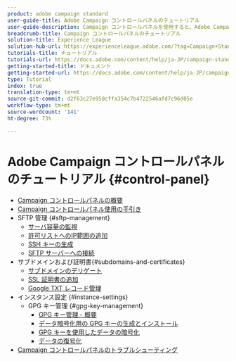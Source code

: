```yaml
---
product: adobe campaign standard
user-guide-title: Adobe Campaign コントロールパネルのチュートリアル
user-guide-description: Campaign コントロールパネルを使用すると、Adobe Campaign管理者は、主要なアセットを監視し、インスタンス別や許可リストIPアドレス別のSFTPストレージの管理などの管理タスクを実行できます。
breadcrumb-title: Campaign コントロールパネルのチュートリアル
solution-title: Experience League
solution-hub-url: https://experienceleague.adobe.com/?tag=Campaign+Standard#recommended/solutions/campaign
tutorials-title: チュートリアル
tutorials-url: https://docs.adobe.com/content/help/ja-JP/campaign-standard-learn/tutorials/overview.translate.html
getting-started-title: ドキュメント
getting-started-url: https://docs.adobe.com/content/help/ja-JP/campaign-standard/using/campaign-standard-home.html
type: Tutorial
index: true
translation-type: tm+mt
source-git-commit: d2f63c27e950cffa354c7b4722546afd7c96d05e
workflow-type: tm+mt
source-wordcount: '141'
ht-degree: 73%

---
```



# Adobe Campaign コントロールパネルのチュートリアル {#control-panel}

+ [Campaign コントロールパネルの概要](/help/control-panel-tutorials/control-panel-overview.md)
+ [Campaign コントロールパネル使用の手引き](/help/control-panel-tutorials/getting-started-with-the-control-panel.md)
+ SFTP 管理 {#sftp-management}
   + [サーバ容量の監視](/help/control-panel-tutorials/sftp-management/monitoring-server-capacity.md)
   + [許可リストへのIP範囲の追加](/help/control-panel-tutorials/sftp-management/adding-ip-range-to-allow-list.md)
   + [SSH キーの生成](/help/control-panel-tutorials/sftp-management/generate-ssh-key.md)
   + [SFTP サーバーへの接続](/help/control-panel-tutorials/sftp-management/connect-to-sftp-server.md)
+ サブドメインおよび証明書{#subdomains-and-certificates}
   + [サブドメインのデリゲート](/help/control-panel-tutorials/subdomains-and-certificates/subdomain-delegation.md)
   + [SSL 証明書の追加](/help/control-panel-tutorials/subdomains-and-certificates/adding-ssl-certificates.md)
   + [Google TXT レコード管理](/help/control-panel-tutorials/subdomains-and-certificates/google-txt-record-management.md)
+ インスタンス設定 {#instance-settings}
   + GPG キー管理 {#gpg-key-management}
      + [GPG キー管理 - 概要](/help/control-panel-tutorials/instance-settings/gpg-key-management/gpg-key-management-overview.md)
      + [データ暗号化用の GPG キーの生成とインストール](/help/control-panel-tutorials/instance-settings/gpg-key-management/generating-and-installing-gpg-keys-for-data-encryption.md)
      + [GPG キーを使用したデータの暗号化](/help/control-panel-tutorials/instance-settings/gpg-key-management/using-a-gpg-key-to-encrypt-data.md)
      + [データの復号化](/help/control-panel-tutorials/instance-settings/gpg-key-management/decrypting-data.md)
+ [Campaign コントロールパネルのトラブルシューティング](/help/control-panel-tutorials/trouble-shooting.md)